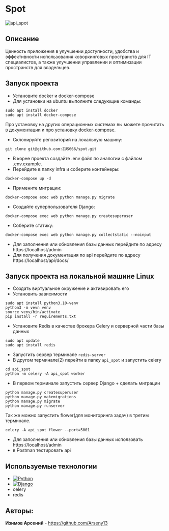 # Spot

![api_spot](https://github.com/ZUS666/spot/actions/workflows/api_spot.yml/badge.svg)

## Описание

Ценность приложения в  улучшении доступности, удобства и эффективности использования коворкинговых пространств для IT специалистов, а также улучшении управлении и оптимизации пространств для владельцев.

## Запуск проекта
* Установите docker и docker-compose
* Для установки на ubuntu выполните следующие команды:
```
sudo apt install docker
sudo apt install docker-compose
```
Про установку на других операционных системах вы можете прочитать в [документации](https://docs.docker.com/engine/install/) и [про установку docker-compose](https://docs.docker.com/compose/install/).

* Склонируйте репозиторий на локальную машину:
```
git clone git@github.com:ZUS666/spot.git
```
* В корне проекта создайте .env файл по аналогии с файлом .env.example.
* Перейдите в папку infra и соберите контейнеры:
```
docker-compose up -d
```
* Примените миграции:
```
docker-compose exec web python manage.py migrate
```
* Создайте суперпользователя Django:
```
docker-compose exec web python manage.py createsuperuser
```
* Соберите статику:
```
docker-compose exec web python manage.py collectstatic --noinput
```

* Для заполнения или обновления базы данных перейдите по адресу https://localhost/admin
* Для получения документация по api перейдите по адресу https://localhost/api/docs/


## Запуск проекта на локальной машине Linux

* Создать виртуальное окружение и активировать его
* Установить зависимости 
```
sudo apt install python3.10-venv
python3 -m vevn venv
source venv/bin/activate
pip install -r requirements.txt
```

* Установите Redis в качестве брокера Celery и серверной части базы данных
```
sudo apt update
sudo apt install redis
```
* Запустить сервер терминале `redis-server`
* В другом терминале(2) перейти в папку `api_spot` и запустить celery
```
cd api_spot
python -m celery -A api_spot worker
```
* В первом терминале запустить сервер Django + cделать миграции
```
python manage.py createsuperuser
python manage.py makemigrations
python manage.py migrate
python manage.py runserver
```

Так же можно запустить flower(для мониторинга задач) в третим терминале.
```
celery -A api_spot flower --port=5001
```

* Для заполнения или обновления базы данных исползовать https://localhost/admin 
* в Postman тестировать api


## Используемые технологии

- [![Python](https://img.shields.io/badge/-Python_3.11-464646?style=flat-square&logo=Python)](https://www.python.org/)
- [![Django](https://img.shields.io/badge/-Django_4.1-464646?style=flat-square&logo=Django)](https://www.djangoproject.com/)
- celery
- redis

## Авторы:

**Изимов Арсений**  - https://github.com/Arseny13
